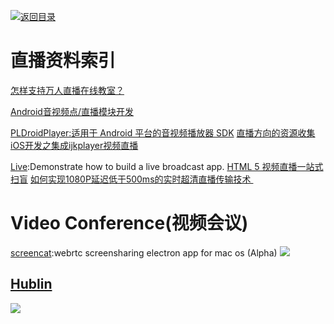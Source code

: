 [![返回目录](https://parg.co/UGo)](https://parg.co/b4z) 
 
 


 


 


 



# 直播资料索引



[怎样支持万人直播在线教室？](http://www.infoq.com/cn/presentations/how-to-support-the-people-live-online-classroom?utm_source=infoq&utm_medium=popular_widget&utm_campaign=popular_content_list&utm_content=homepage)


[Android音视频点/直播模块开发](http://toutiao.io/posts/76jep8)

[PLDroidPlayer:适用于 Android 平台的音视频播放器 SDK](https://github.com/pili-engineering/PLDroidPlayer)
[直播方向的资源收集](http://www.henishuo.com/live-play-resource-collections/)
[iOS开发之集成ijkplayer视频直播](http://allluckly.cn/%E6%8A%95%E7%A8%BF/tuogao46)


[Live](https://github.com/ltebean/Live):Demonstrate how to build a live broadcast app.
[HTML 5 视频直播一站式扫盲](http://bugly.qq.com/bbs/forum.php?mod=viewthread&tid=1277&utm_source=tuicool&utm_medium=referral)
[如何实现1080P延迟低于500ms的实时超清直播传输技术 ](http://mp.weixin.qq.com/s?__biz=MzAwMDU1MTE1OQ==&mid=2653547697&idx=1&sn=acc748b7fcf0058b58e244970e51eabc&scene=0&from=groupmessage&isappinstalled=0#wechat_redirect)


# Video Conference(视频会议)
[screencat](https://github.com/maxogden/screencat):webrtc screensharing electron app for mac os (Alpha)
![](https://github.com/maxogden/screencat/raw/master/img/demo.png)


## [Hublin](https://github.com/linagora/hublin)
![](https://hubl.in/images/landing_enjoy_thumb.png)



